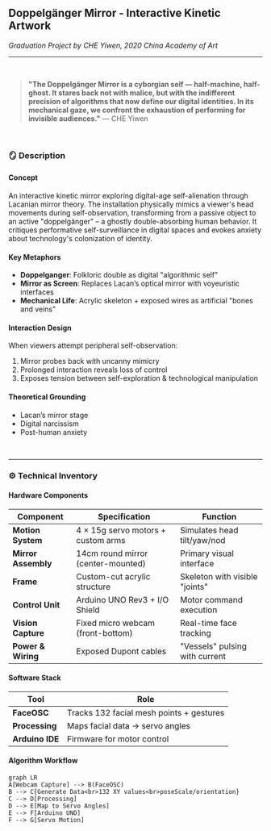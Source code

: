 ## Doppelgänger Mirror - Interactive Kinetic Artwork  
*Graduation Project by CHE Yiwen, 2020 China Academy of Art*  

---

<br>

> **"The Doppelgänger Mirror is a cyborgian self — half-machine, half-ghost. It stares back not with malice, but with the indifferent precision of algorithms that now define our digital identities. In its mechanical gaze, we confront the exhaustion of performing for invisible audiences."**    — CHE Yiwen

<br>

### 🪞 Description  

#### Concept  
An interactive kinetic mirror exploring digital-age self-alienation through Lacanian mirror theory. The installation physically mimics a viewer's head movements during self-observation, transforming from a passive object to an active "doppelgänger" – a ghostly double-absorbing human behavior. It critiques performative self-surveillance in digital spaces and evokes anxiety about technology's colonization of identity.  

#### Key Metaphors  
- **Doppelganger**: Folkloric double as digital "algorithmic self"  
- **Mirror as Screen**: Replaces Lacan’s optical mirror with voyeuristic interfaces  
- **Mechanical Life**: Acrylic skeleton + exposed wires as artificial "bones and veins"  

#### Interaction Design  
When viewers attempt peripheral self-observation:  
1. Mirror probes back with uncanny mimicry  
2. Prolonged interaction reveals loss of control  
3. Exposes tension between self-exploration & technological manipulation  

#### Theoretical Grounding  
- Lacan’s mirror stage  
- Digital narcissism  
- Post-human anxiety  

<br>

---

### ⚙️ Technical Inventory  

#### Hardware Components  
| **Component**          | **Specification**                     | **Function**                              |  
|-------------------------|---------------------------------------|------------------------------------------|  
| **Motion System**       | 4 × 15g servo motors + custom arms    | Simulates head tilt/yaw/nod              |  
| **Mirror Assembly**     | 14cm round mirror (center-mounted)    | Primary visual interface                 |  
| **Frame**               | Custom-cut acrylic structure           | Skeleton with visible "joints"           |  
| **Control Unit**        | Arduino UNO Rev3 + I/O Shield         | Motor command execution                  |  
| **Vision Capture**      | Fixed micro webcam (front-bottom)     | Real-time face tracking                  |  
| **Power & Wiring**      | Exposed Dupont cables                 | "Vessels" pulsing with current           |  

#### Software Stack  
| **Tool**                | **Role**                                  |  
|-------------------------|------------------------------------------|  
| **FaceOSC**             | Tracks 132 facial mesh points + gestures  |  
| **Processing**          | Maps facial data → servo angles          |  
| **Arduino IDE**         | Firmware for motor control               |  

#### Algorithm Workflow  
```mermaid
graph LR
A[Webcam Capture] --> B(FaceOSC)
B --> C{Generate Data<br>132 XY values<br>poseScale/orientation}
C --> D[Processing]
D --> E[Map to Servo Angles]
E --> F[Arduino UNO]
F --> G[Servo Motion]
